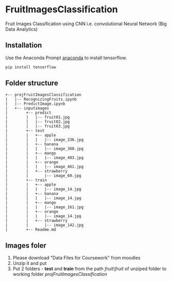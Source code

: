 # FruitImagesClassification
Fruit Images Classification using CNN i.e. convolutional Neural Network (Big Data Analytics)

## Installation

Use the Anaconda Prompt [anaconda](https://anaconda.org/conda-forge/prompt) to install tensorflow.

```bash
pip install tensorflow
```

## Folder structure

```
+-- projFruitImagesClassification
|   |-- RecognizingFruits.ipynb
|   |-- PredictImage.ipynb
|   +-- inputimages
|        +-- predict
|        |   |-- fruit01.jpg
|        |   |-- fruit02.jpg
|        |   |-- fruit03.jpg
|        +-- test
|        |   +-- apple
|        |   |   |-- image_336.jpg
|        |   +-- banana
|        |   |   |-- image_360.jpg
|        |   +-- mango
|        |   |   |-- image_403.jpg
|        |   +-- orange
|        |   |   |-- image_461.jpg
|        |   +-- strawberry
|        |       |-- image_60.jpg
|        +-- train
|        |   +-- apple
|        |   |   |-- image_14.jpg
|        |   +-- banana
|        |   |   |-- image_14.jpg
|        |   +-- mango
|        |   |   |-- image_161.jpg
|        |   +-- orange
|        |   |   |-- image_14.jpg
|        |   +-- strawberry
|        |       |-- image_142.jpg
|        +-- Readme.md
```

## Images foler
1. Please download "Data Files for Coursework" from moodles 
2. Unzip it and put 
3. Put 2 folders - **test** and **train** from the path <em>fruit\fruit</em> of unziped folder to working folder *projFruitImagesClassification*
